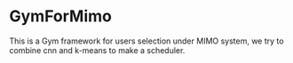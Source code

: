 # GymForMimo
This is a Gym framework for users selection under MIMO system, we try to combine cnn and k-means to make a scheduler.
